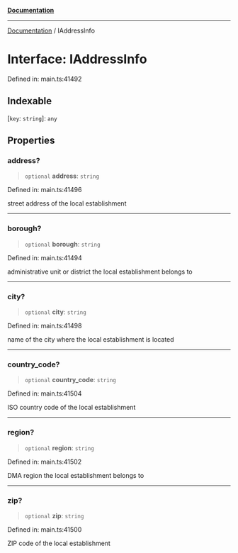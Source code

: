 [**Documentation**](../README.md)

***

[Documentation](../README.md) / IAddressInfo

# Interface: IAddressInfo

Defined in: main.ts:41492

## Indexable

\[`key`: `string`\]: `any`

## Properties

### address?

> `optional` **address**: `string`

Defined in: main.ts:41496

street address of the local establishment

***

### borough?

> `optional` **borough**: `string`

Defined in: main.ts:41494

administrative unit or district the local establishment belongs to

***

### city?

> `optional` **city**: `string`

Defined in: main.ts:41498

name of the city where the local establishment is located

***

### country\_code?

> `optional` **country\_code**: `string`

Defined in: main.ts:41504

ISO country code of the local establishment

***

### region?

> `optional` **region**: `string`

Defined in: main.ts:41502

DMA region the local establishment belongs to

***

### zip?

> `optional` **zip**: `string`

Defined in: main.ts:41500

ZIP code of the local establishment
